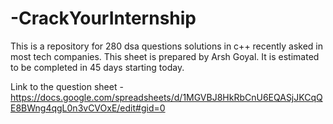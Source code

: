 # -CrackYourInternship
This is a repository for 280 dsa questions solutions in c++ recently asked in most tech companies. This sheet is prepared by Arsh Goyal. It is estimated to be completed in 45 days starting today.

Link to the question sheet - https://docs.google.com/spreadsheets/d/1MGVBJ8HkRbCnU6EQASjJKCqQE8BWng4qgL0n3vCVOxE/edit#gid=0
